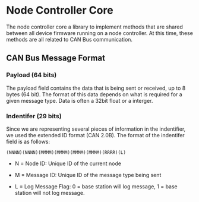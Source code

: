 # Node Controller Core

The node controller core a library to implement methods that are shared between all device firmware running on a node controller. At this time, these methods are all related to CAN Bus communication.

## CAN Bus Message Format

### Payload (64 bits)
The payload field contains the data that is being sent or received, up to 8 bytes (64 bit). The format of this data depends on what is required for a given message type. Data is often a 32bit float or a interger.

### Indentifer (29 bits)
Since we are representing several pieces of information in the indentifier, we used the extended ID format (CAN 2.0B). The format of the indentifer field is as follows:

```
(NNNN)(NNNN)(MMMM)(MMMM)(MMMM)(MMMM)(RRRR)(L)
```

* N = Node ID: Unique ID of the current node

* M = Message ID: Unique ID of the message type being sent

* L = Log Message Flag: 0 = base station will log message, 1 = base station will not log message.
